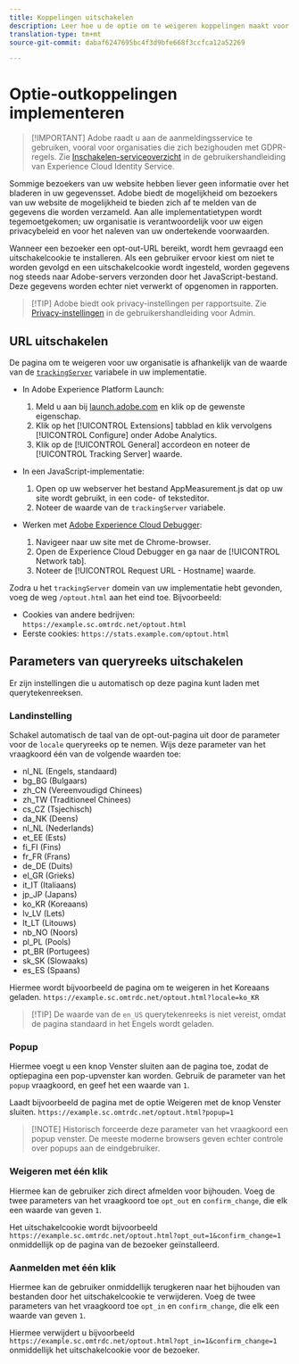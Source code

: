 ```yaml
---
title: Koppelingen uitschakelen
description: Leer hoe u de optie om te weigeren koppelingen maakt voor bezoekers van uw site.
translation-type: tm+mt
source-git-commit: dabaf6247695bc4f3d9bfe668f3ccfca12a52269

---
```



# Optie-outkoppelingen implementeren

>[!IMPORTANT] Adobe raadt u aan de aanmeldingsservice te gebruiken, vooral voor organisaties die zich bezighouden met GDPR-regels. Zie [Inschakelen-serviceoverzicht](https://docs.adobe.com/content/help/en/id-service/using/implementation/opt-in-service/optin-overview.html) in de gebruikershandleiding van Experience Cloud Identity Service.

Sommige bezoekers van uw website hebben liever geen informatie over het bladeren in uw gegevensset. Adobe biedt de mogelijkheid om bezoekers van uw website de mogelijkheid te bieden zich af te melden van de gegevens die worden verzameld. Aan alle implementatietypen wordt tegemoetgekomen; uw organisatie is verantwoordelijk voor uw eigen privacybeleid en voor het naleven van uw ondertekende voorwaarden.

Wanneer een bezoeker een opt-out-URL bereikt, wordt hem gevraagd een uitschakelcookie te installeren. Als een gebruiker ervoor kiest om niet te worden gevolgd en een uitschakelcookie wordt ingesteld, worden gegevens nog steeds naar Adobe-servers verzonden door het JavaScript-bestand. Deze gegevens worden echter niet verwerkt of opgenomen in rapporten.

>[!TIP] Adobe biedt ook privacy-instellingen per rapportsuite. Zie [Privacy-instellingen](../../admin/admin/privacy-settings.md) in de gebruikershandleiding voor Admin.

## URL uitschakelen

De pagina om te weigeren voor uw organisatie is afhankelijk van de waarde van de [`trackingServer`](../vars/config-vars/trackingserver.md) variabele in uw implementatie.

* In Adobe Experience Platform Launch:
   1. Meld u aan bij [launch.adobe.com](https://launch.adobe.com) en klik op de gewenste eigenschap.
   2. Klik op het [!UICONTROL Extensions] tabblad en klik vervolgens [!UICONTROL Configure] onder Adobe Analytics.
   3. Klik op de [!UICONTROL General] accordeon en noteer de [!UICONTROL Tracking Server] waarde.

* In een JavaScript-implementatie:
   1. Open op uw webserver het bestand AppMeasurement.js dat op uw site wordt gebruikt, in een code- of teksteditor.
   2. Noteer de waarde van de `trackingServer` variabele.

* Werken met [Adobe Experience Cloud Debugger](https://docs.adobe.com/content/help/en/debugger/using/experience-cloud-debugger.html):
   1. Navigeer naar uw site met de Chrome-browser.
   2. Open de Experience Cloud Debugger en ga naar de [!UICONTROL Network tab].
   3. Noteer de [!UICONTROL Request URL - Hostname] waarde.

Zodra u het `trackingServer` domein van uw implementatie hebt gevonden, voeg de weg `/optout.html` aan het eind toe. Bijvoorbeeld:

* Cookies van andere bedrijven: `https://example.sc.omtrdc.net/optout.html`
* Eerste cookies: `https://stats.example.com/optout.html`

## Parameters van queryreeks uitschakelen

Er zijn instellingen die u automatisch op deze pagina kunt laden met querytekenreeksen.

### Landinstelling

Schakel automatisch de taal van de opt-out-pagina uit door de parameter voor de `locale` queryreeks op te nemen. Wijs deze parameter van het vraagkoord één van de volgende waarden toe:

* nl_NL (Engels, standaard)
* bg_BG (Bulgaars)
* zh_CN (Vereenvoudigd Chinees)
* zh_TW (Traditioneel Chinees)
* cs_CZ (Tsjechisch)
* da_NK (Deens)
* nl_NL (Nederlands)
* et_EE (Ests)
* fi_FI (Fins)
* fr_FR (Frans)
* de_DE (Duits)
* el_GR (Grieks)
* it_IT (Italiaans)
* jp_JP (Japans)
* ko_KR (Koreaans)
* lv_LV (Lets)
* lt_LT (Litouws)
* nb_NO (Noors)
* pl_PL (Pools)
* pt_BR (Portugees)
* sk_SK (Slowaaks)
* es_ES (Spaans)

Hiermee wordt bijvoorbeeld de pagina om te weigeren in het Koreaans geladen. `https://example.sc.omtrdc.net/optout.html?locale=ko_KR`

>[!TIP] De waarde van de `en_US` querytekenreeks is niet vereist, omdat de pagina standaard in het Engels wordt geladen.

### Popup

Hiermee voegt u een knop Venster sluiten aan de pagina toe, zodat de optiepagina een pop-upvenster kan worden. Gebruik de parameter van het `popup` vraagkoord, en geef het een waarde van `1`.

Laadt bijvoorbeeld de pagina met de optie Weigeren met de knop Venster sluiten. `https://example.sc.omtrdc.net/optout.html?popup=1`

>[!NOTE] Historisch forceerde deze parameter van het vraagkoord een popup venster. De meeste moderne browsers geven echter controle over popups aan de eindgebruiker.

### Weigeren met één klik

Hiermee kan de gebruiker zich direct afmelden voor bijhouden. Voeg de twee parameters van het vraagkoord toe `opt_out` en `confirm_change`, die elk een waarde van geven `1`.

Het uitschakelcookie wordt bijvoorbeeld `https://example.sc.omtrdc.net/optout.html?opt_out=1&confirm_change=1` onmiddellijk op de pagina van de bezoeker geïnstalleerd.

### Aanmelden met één klik

Hiermee kan de gebruiker onmiddellijk terugkeren naar het bijhouden van bestanden door het uitschakelcookie te verwijderen. Voeg de twee parameters van het vraagkoord toe `opt_in` en `confirm_change`, die elk een waarde van geven `1`.

Hiermee verwijdert u bijvoorbeeld `https://example.sc.omtrdc.net/optout.html?opt_in=1&confirm_change=1` onmiddellijk het uitschakelcookie voor de bezoeker.
